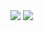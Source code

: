 <a href="https://palm-acapella-56e.notion.site/f034ca531b80448a9107e98e55eaf1fb?v=aec0ba6e4da042b7a8f0a2b3875bf28d" target="_blank">
<img src="https://img.shields.io/badge/Notion-dodgerblue?style=flat&logo=Notion&logoColor=white"/></a>
<a><img src="https://img.shields.io/badge/Spring-yellowgreen?style=flat&logo=Spring&logoColor=white"/></a>





<!--
**Blooossom/Blooossom** is a ✨ _special_ ✨ repository because its `README.md` (this file) appears on your GitHub profile.

Here are some ideas to get you started:

- 🔭 I’m currently working on ...
- 🌱 I’m currently learning ...
- 👯 I’m looking to collaborate on ...
- 🤔 I’m looking for help with ...
- 💬 Ask me about ...
- 📫 How to reach me: ...
- 😄 Pronouns: ...
- ⚡ Fun fact: ...
-->
